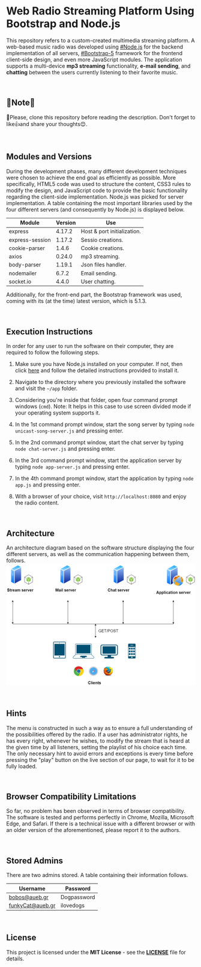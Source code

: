# Web Radio Streaming Platform Using Bootstrap and Node.js
This repository refers to a custom-created multimedia streaming platform. A web-based music radio was developed using [#Node.js](https://nodejs.org/en) for the backend implementation of all servers, [#Bootstrap-5](https://getbootstrap.com/) framework for the frontend client-side design, and even more JavaScript modules. The application supports a multi-device **mp3 streaming** functionality, **e-mail sending**, and **chatting** between the users currently listening to their favorite music.

<br>

## 📢Note📢
🎯Please, clone this repository before reading the description. Don't forget to like👍and share your thoughts😊.

<br>

## Modules and Versions
During the development phases, many different development techniques were chosen to achieve the end goal as efficiently as possible. More specifically, HTML5 code was used to structure the content, CSS3 rules to modify the design, and JavaScript code to provide the basic functionality regarding the client-side implementation. Node.js was picked for server implementation. A table containing the most important libraries used by the four different servers (and consequently by Node.js) is displayed below.

| **Module**      | **Version** | **Use**                     |
|-----------------|-------------|-----------------------------|
| express         | 4.17.2      | Host & port initialization. |
| express-session | 1.17.2      | Sessio creations.           |
| cookie-parser   | 1.4.6       | Cookie creations.           |
| axios           | 0.24.0      | mp3 streaming.              |
| body-parser     | 1.19.1      | Json files handler.         |
| nodemailer      | 6.7.2       | Email sending.              |
| socket.io       | 4.4.0       | User chatting.              |

Additionally, for the front-end part, the Bootstrap framework was used, coming with its (at the time) latest version, which is 5.1.3.

<br>

## Execution Instructions
In order for any user to run the software on their computer, they are required to follow the following steps.

1. Make sure you have Node.js installed on your computer. If not, then click [here](https://nodejs.org/en/download/) and follow the detailed instructions provided to install it.

2. Navigate to the directory where you previously installed the software and visit the ```~/app``` folder.

3. Considering you're inside that folder, open four command prompt windows (```cmd```).
Note: It helps in this case to use screen divided mode if your operating system supports it.

4. In the 1st command prompt window, start the song server by typing ```node unicast-song-server.js``` and pressing enter.

5. In the 2nd command prompt window, start the chat server by typing ```node chat-server.js``` and pressing enter.

6. In the 3rd command prompt window, start the application server by typing ```node app-server.js``` and pressing enter.

7. In the 4th command prompt window, start the application by typing ```node app.js``` and pressing enter.

8. With a browser of your choice, visit ```http://localhost:8080``` and enjoy the radio content.

<br>

## Architecture
An architecture diagram based on the software structure displaying the four different servers, as well as the communication happening between them, follows.
![Architecture Diagram](images/architecture.png)

<br>

## Hints
The menu is constructed in such a way as to ensure a full understanding of the possibilities offered by the radio. If a user has administrator rights, he has every right, whenever he wishes, to modify the stream that is heard at the given time by all listeners, setting the playlist of his choice each time. The only necessary hint to avoid errors and exceptions is every time before pressing the "play" button on the live section of our page, to wait for it to be fully loaded.

<br>

## Browser Compatibility Limitations
So far, no problem has been observed in terms of browser compatibility. The software is tested and performs perfectly in Chrome, Mozilla, Microsoft Edge, and Safari. If there is a technical issue with a different browser or with an older version of the aforementioned, please report it to the authors.

<br>

## Stored Admins
There are two admins stored. A table containing their information follows.

| **Username**     | **Password** |
|------------------|--------------|
| bobos@aueb.gr    | Dogpassword  |
| funkyCat@aueb.gr | ilovedogs    |

<br>

## License
This project is licensed under the **MIT License** - see the **[LICENSE](LICENSE)** file for details.
